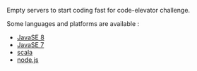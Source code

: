 Empty servers to start coding fast for code-elevator challenge.

Some languages and platforms are available :

 - [JavaSE 8](java/java8)
 - [JavaSE 7](java/java7)
 - [scala](scala)
 - [node.js](node.js)
